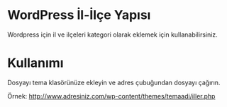 # WordPress İl-İlçe Yapısı
Wordpress için il ve ilçeleri kategori olarak eklemek için kullanabilirsiniz.

# Kullanımı
Dosyayı tema klasörünüze ekleyin ve adres çubuğundan dosyayı çağırın. 

Örnek: http://www.adresiniz.com/wp-content/themes/temaadi/iller.php
